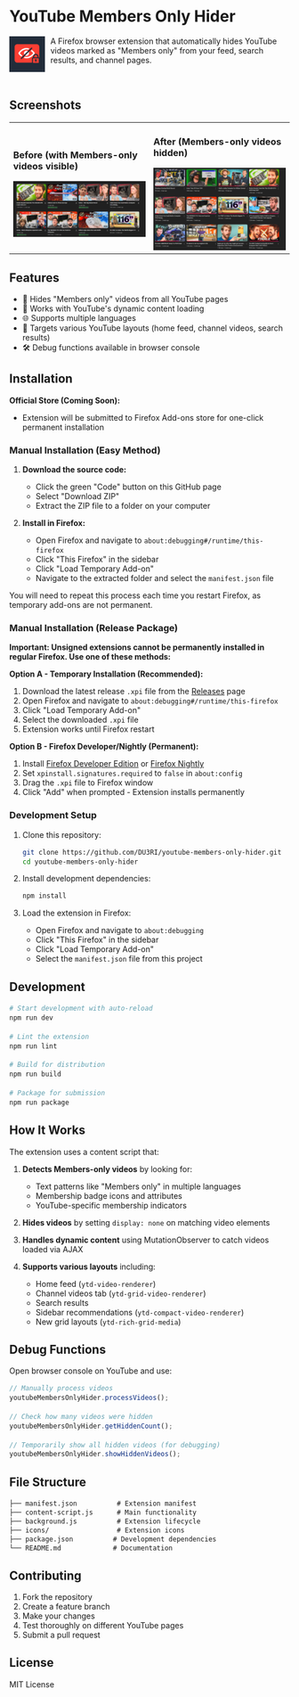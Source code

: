 # YouTube Members Only Hider

<img src="icons/android-chrome-192x192.png" alt="YouTube Members Only Hider Icon" width="64" height="64" align="left" style="margin-right: 10px;">

A Firefox browser extension that automatically hides YouTube videos marked as "Members only" from your feed, search results, and channel pages.

<br clear="left"/>

## Screenshots

<table>
<tr>
<td width="50%">
<h3>Before (with Members-only videos visible)</h3>
<img src="images/before.png" alt="Before - Members-only videos visible" width="100%">
</td>
<td width="50%">
<h3>After (Members-only videos hidden)</h3>
<img src="images/after.png" alt="After - Members-only videos hidden" width="100%">
</td>
</tr>
</table>

## Features

- 🚫 Hides "Members only" videos from all YouTube pages
- 🔄 Works with YouTube's dynamic content loading
- 🌐 Supports multiple languages
- 🎯 Targets various YouTube layouts (home feed, channel videos, search results)
- 🛠️ Debug functions available in browser console


## Installation

**Official Store (Coming Soon):**
- Extension will be submitted to Firefox Add-ons store for one-click permanent installation

### Manual Installation (Easy Method)

1. **Download the source code:**
   - Click the green "Code" button on this GitHub page
   - Select "Download ZIP"
   - Extract the ZIP file to a folder on your computer

2. **Install in Firefox:**
   - Open Firefox and navigate to `about:debugging#/runtime/this-firefox`
   - Click "This Firefox" in the sidebar
   - Click "Load Temporary Add-on"
   - Navigate to the extracted folder and select the `manifest.json` file

You will need to repeat this process each time you restart Firefox, as temporary add-ons are not permanent.

### Manual Installation (Release Package)

**Important: Unsigned extensions cannot be permanently installed in regular Firefox. Use one of these methods:**

**Option A - Temporary Installation (Recommended):**
1. Download the latest release `.xpi` file from the [Releases](../../releases) page
2. Open Firefox and navigate to `about:debugging#/runtime/this-firefox`
3. Click "Load Temporary Add-on"
4. Select the downloaded `.xpi` file
5. Extension works until Firefox restart

**Option B - Firefox Developer/Nightly (Permanent):**
1. Install [Firefox Developer Edition](https://www.mozilla.org/firefox/developer/) or [Firefox Nightly](https://nightly.mozilla.org/)
2. Set `xpinstall.signatures.required` to `false` in `about:config`
3. Drag the `.xpi` file to Firefox window
4. Click "Add" when prompted - Extension installs permanently



### Development Setup

1. Clone this repository:
   ```bash
   git clone https://github.com/DU3RI/youtube-members-only-hider.git
   cd youtube-members-only-hider
   ```

2. Install development dependencies:
   ```bash
   npm install
   ```

3. Load the extension in Firefox:
   - Open Firefox and navigate to `about:debugging`
   - Click "This Firefox" in the sidebar  
   - Click "Load Temporary Add-on"
   - Select the `manifest.json` file from this project

## Development

```bash
# Start development with auto-reload
npm run dev

# Lint the extension
npm run lint

# Build for distribution
npm run build

# Package for submission
npm run package
```

## How It Works

The extension uses a content script that:

1. **Detects Members-only videos** by looking for:
   - Text patterns like "Members only" in multiple languages
   - Membership badge icons and attributes
   - YouTube-specific membership indicators

2. **Hides videos** by setting `display: none` on matching video elements

3. **Handles dynamic content** using MutationObserver to catch videos loaded via AJAX

4. **Supports various layouts** including:
   - Home feed (`ytd-video-renderer`)
   - Channel videos tab (`ytd-grid-video-renderer`)
   - Search results
   - Sidebar recommendations (`ytd-compact-video-renderer`)
   - New grid layouts (`ytd-rich-grid-media`)

## Debug Functions

Open browser console on YouTube and use:

```javascript
// Manually process videos
youtubeMembersOnlyHider.processVideos();

// Check how many videos were hidden
youtubeMembersOnlyHider.getHiddenCount();

// Temporarily show all hidden videos (for debugging)
youtubeMembersOnlyHider.showHiddenVideos();
```

## File Structure

```
├── manifest.json          # Extension manifest
├── content-script.js      # Main functionality  
├── background.js          # Extension lifecycle
├── icons/                 # Extension icons
├── package.json          # Development dependencies
└── README.md             # Documentation
```

## Contributing

1. Fork the repository
2. Create a feature branch
3. Make your changes
4. Test thoroughly on different YouTube pages
5. Submit a pull request

## License

MIT License